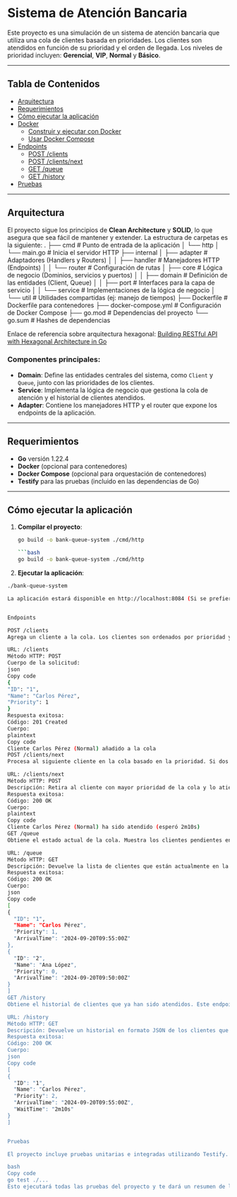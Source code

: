 # Sistema de Atención Bancaria

Este proyecto es una simulación de un sistema de atención bancaria que utiliza una cola de clientes basada en prioridades. Los clientes son atendidos en función de su prioridad y el orden de llegada. Los niveles de prioridad incluyen: **Gerencial**, **VIP**, **Normal** y **Básico**.

---

## Tabla de Contenidos

- [Arquitectura](#arquitectura)
- [Requerimientos](#requerimientos)
- [Cómo ejecutar la aplicación](#cómo-ejecutar-la-aplicación)
- [Docker](#docker)
  - [Construir y ejecutar con Docker](#construir-y-ejecutar-con-docker)
  - [Usar Docker Compose](#usar-docker-compose)
- [Endpoints](#endpoints)
  - [POST /clients](#post-clients)
  - [POST /clients/next](#post-clientsnext)
  - [GET /queue](#get-queue)
  - [GET /history](#get-history)
- [Pruebas](#pruebas)

---

## Arquitectura

El proyecto sigue los principios de **Clean Architecture** y **SOLID**, lo que asegura que sea fácil de mantener y extender. La estructura de carpetas es la siguiente:
.
├── cmd                     # Punto de entrada de la aplicación
│   └── http
│       └── main.go         # Inicia el servidor HTTP
├── internal
│   ├── adapter             # Adaptadores (Handlers y Routers)
│   │   ├── handler         # Manejadores HTTP (Endpoints)
│   │   └── router          # Configuración de rutas
│   ├── core                # Lógica de negocio (Dominios, servicios y puertos)
│   │   ├── domain          # Definición de las entidades (Client, Queue)
│   │   ├── port            # Interfaces para la capa de servicio
│   │   └── service         # Implementaciones de la lógica de negocio
│   └── util                # Utilidades compartidas (ej: manejo de tiempos)
├── Dockerfile              # Dockerfile para contenedores
├── docker-compose.yml       # Configuración de Docker Compose
├── go.mod                  # Dependencias del proyecto
└── go.sum                  # Hashes de dependencias

Enlace de referencia sobre arquitectura hexagonal: [Building RESTful API with Hexagonal Architecture in Go](https://dev.to/bagashiz/building-restful-api-with-hexagonal-architecture-in-go-1mij)

### Componentes principales:
- **Domain**: Define las entidades centrales del sistema, como `Client` y `Queue`, junto con las prioridades de los clientes.
- **Service**: Implementa la lógica de negocio que gestiona la cola de atención y el historial de clientes atendidos.
- **Adapter**: Contiene los manejadores HTTP y el router que expone los endpoints de la aplicación.

---

## Requerimientos

- **Go** versión 1.22.4
- **Docker** (opcional para contenedores)
- **Docker Compose** (opcional para orquestación de contenedores)
- **Testify** para las pruebas (incluido en las dependencias de Go)

---

## Cómo ejecutar la aplicación

1. **Compilar el proyecto**:

   ```bash
   go build -o bank-queue-system ./cmd/http

   ```bash
   go build -o bank-queue-system ./cmd/http

2. **Ejecutar la aplicación**:

  ```bash
  ./bank-queue-system
  
La aplicación estará disponible en http://localhost:8084 (Si se prefiere modificar el puerto ir al DockerCompose)


Endpoints

POST /clients
Agrega un cliente a la cola. Los clientes son ordenados por prioridad y, si las prioridades son iguales, por el orden de llegada.

URL: /clients
Método HTTP: POST
Cuerpo de la solicitud:
json
Copy code
{
  "ID": "1",
  "Name": "Carlos Pérez",
  "Priority": 1
}
Respuesta exitosa:
Código: 201 Created
Cuerpo:
plaintext
Copy code
Cliente Carlos Pérez (Normal) añadido a la cola
POST /clients/next
Procesa al siguiente cliente en la cola basado en la prioridad. Si dos clientes tienen la misma prioridad, se respeta el orden de llegada.

URL: /clients/next
Método HTTP: POST
Descripción: Retira al cliente con mayor prioridad de la cola y lo atiende.
Respuesta exitosa:
Código: 200 OK
Cuerpo:
plaintext
Copy code
Cliente Carlos Pérez (Normal) ha sido atendido (esperó 2m10s)
GET /queue
Obtiene el estado actual de la cola. Muestra los clientes pendientes en el orden en que serán atendidos.

URL: /queue
Método HTTP: GET
Descripción: Devuelve la lista de clientes que están actualmente en la cola, ordenados por prioridad y llegada.
Respuesta exitosa:
Código: 200 OK
Cuerpo:
json
Copy code
[
  {
    "ID": "1",
    "Name": "Carlos Pérez",
    "Priority": 1,
    "ArrivalTime": "2024-09-20T09:55:00Z"
  },
  {
    "ID": "2",
    "Name": "Ana López",
    "Priority": 0,
    "ArrivalTime": "2024-09-20T09:50:00Z"
  }
]
GET /history
Obtiene el historial de clientes que ya han sido atendidos. Este endpoint muestra la lista de clientes que ya pasaron por la cola y fueron procesados.

URL: /history
Método HTTP: GET
Descripción: Devuelve un historial en formato JSON de los clientes que ya han sido atendidos.
Respuesta exitosa:
Código: 200 OK
Cuerpo:
json
Copy code
[
  {
    "ID": "1",
    "Name": "Carlos Pérez",
    "Priority": 2,
    "ArrivalTime": "2024-09-20T09:55:00Z",
    "WaitTime": "2m10s"
  }
]


Pruebas

El proyecto incluye pruebas unitarias e integradas utilizando Testify. Para ejecutar las pruebas, usa el siguiente comando:

bash
Copy code
go test ./...
Esto ejecutará todas las pruebas del proyecto y te dará un resumen de los resultados.